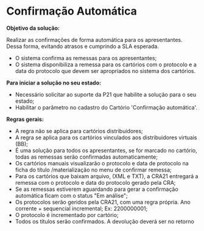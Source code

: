 # Confirmação Automática

**Objetivo da solução:**

Realizar as confirmações de forma automática para os apresentantes. Dessa forma, evitando atrasos e cumprindo a SLA esperada.&#x20;

* O sistema confirma as remessas para os apresentantes;
* &#x20;O sistema disponibiliza a remessa para os cartórios com o protocolo e a data do protocolo que devem ser apropriados no sistema dos cartórios.

**Para iniciar a solução no seu estado:**

* Necessário solicitar ao suporte da P21 que habilite a solução para o seu estado;
* &#x20;Habilitar o parâmetro no cadastro do Cartório 'Confirmação automática'.

&#x20;**Regras gerais:**&#x20;

* A regra não se aplica para cartórios distribuidores;
* A regra se aplica para os cartórios vinculados aos distribuidores virtuais (BB);
* É uma solução para todos os apresentantes, se for marcado no cartório, todas as remessas serão confirmadas automaticamente;
* Os cartórios manuais visualizarão o protocolo e data de protocolo na ficha do título /materialização no menu de confirmar remessa;
* Para os cartórios que baixam arquivo, (XML e TXT), a CRA21 entregará a remessa com o protocolo e data do protocolo gerado pela CRA;
* Se as remessas estiverem aguardando para gerar a confirmação automática ficam com o status "Em análise";
* Os protocolos serão geridos pela CRA21, com uma regra própria. Ano corrente + sequencial incremental; Ex: 2200000001;
* O protocolo é incrementado por cartório;
* Todos os títulos serão confirmados. A devolução deverá ser no retorno
